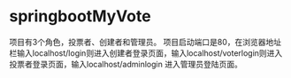 # springbootMyVote
项目有3个角色，投票者、创建者和管理员。
项目启动端口是80，在浏览器地址栏输入localhost/login则进入创建者登录页面，输入localhost/voterlogin则进入投票者登录页面，输入localhost/adminlogin
进入管理员登陆页面。
